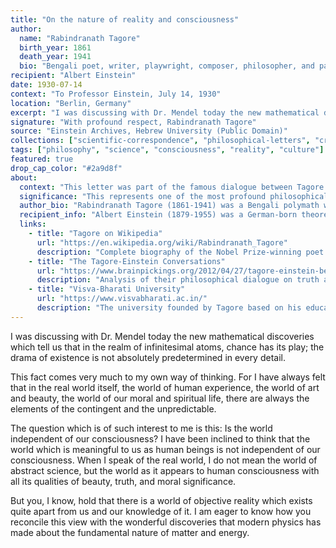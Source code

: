 ```yaml
---
title: "On the nature of reality and consciousness"
author:
  name: "Rabindranath Tagore"
  birth_year: 1861
  death_year: 1941
  bio: "Bengali poet, writer, playwright, composer, philosopher, and painter who won the Nobel Prize in Literature"
recipient: "Albert Einstein"
date: 1930-07-14
context: "To Professor Einstein, July 14, 1930"
location: "Berlin, Germany"
excerpt: "I was discussing with Dr. Mendel today the new mathematical discoveries which tell us that in the realm of infinitesimal atoms, chance has its play; the drama of existence is not absolutely predetermined in every detail."
signature: "With profound respect, Rabindranath Tagore"
source: "Einstein Archives, Hebrew University (Public Domain)"
collections: ["scientific-correspondence", "philosophical-letters", "cross-cultural-dialogue"]
tags: ["philosophy", "science", "consciousness", "reality", "culture"]
featured: true
drop_cap_color: "#2a9d8f"
about:
  context: "This letter was part of the famous dialogue between Tagore and Einstein in 1930 where they discussed fundamental questions about the nature of reality, consciousness, and truth. Their conversation took place during Tagore's visit to Einstein in Berlin."
  significance: "This represents one of the most profound philosophical exchanges of the 20th century between Eastern and Western thought, exploring the relationship between science and spirituality, objective reality and human consciousness."
  author_bio: "Rabindranath Tagore (1861-1941) was a Bengali polymath who reshaped Bengali literature and music. He became the first non-European to win the Nobel Prize in Literature in 1913. He was also a philosopher, composer, and painter who founded the experimental school Visva-Bharati."
  recipient_info: "Albert Einstein (1879-1955) was a German-born theoretical physicist who developed the theory of relativity. Beyond science, Einstein was deeply interested in philosophy, religion, and the nature of reality."
  links:
    - title: "Tagore on Wikipedia"
      url: "https://en.wikipedia.org/wiki/Rabindranath_Tagore"
      description: "Complete biography of the Nobel Prize-winning poet and philosopher"
    - title: "The Tagore-Einstein Conversations"
      url: "https://www.brainpickings.org/2012/04/27/tagore-einstein-beauty-truth/"
      description: "Analysis of their philosophical dialogue on truth and beauty"
    - title: "Visva-Bharati University"
      url: "https://www.visvabharati.ac.in/"
      description: "The university founded by Tagore based on his educational philosophy"
---
```


I was discussing with Dr. Mendel today the new mathematical discoveries which tell us that in the realm of infinitesimal atoms, chance has its play; the drama of existence is not absolutely predetermined in every detail.

This fact comes very much to my own way of thinking. For I have always felt that in the real world itself, the world of human experience, the world of art and beauty, the world of our moral and spiritual life, there are always the elements of the contingent and the unpredictable.

The question which is of such interest to me is this: Is the world independent of our consciousness? I have been inclined to think that the world which is meaningful to us as human beings is not independent of our consciousness. When I speak of the real world, I do not mean the world of abstract science, but the world as it appears to human consciousness with all its qualities of beauty, truth, and moral significance.

But you, I know, hold that there is a world of objective reality which exists quite apart from us and our knowledge of it. I am eager to know how you reconcile this view with the wonderful discoveries that modern physics has made about the fundamental nature of matter and energy.